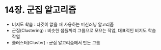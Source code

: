 # 14장. 군집 알고리즘

- 비지도 학습 : 타깃이 없을 때 사용하는 머신러닝 알고리즘
- 군집(Clustering) : 비슷한 샘플끼리 그룹으로 모으는 작업, 대표적인 비지도 학습 작업
- 클러스터(Cluster) : 군집 알고리즘에서 만든 그룹